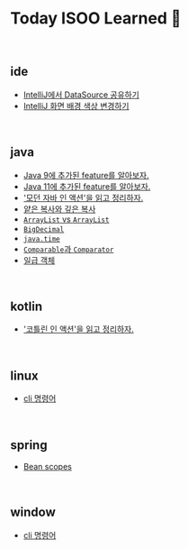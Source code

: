 # Today ISOO Learned :memo:

<br/>

## ide
- [IntelliJ에서 DataSource 공유하기](./ide/intellij__share_datasource_in_datagrip.md)
- [IntelliJ 화면 배경 색상 변경하기](./ide/intellij__background_color_setting.md)

<br/>

## java
- [Java 9에 추가된 feature를 알아보자.](./java/Java9.md)
- [Java 11에 추가된 feature를 알아보자.](./java/Java11.md)
- ['모던 자바 인 액션'을 읽고 정리하자.](./java/book__modern_java_in_action/README.md)
- [얕은 복사와 깊은 복사](./java/shallow_copy__deep_copy.md)
- [`ArrayList` vs `ArrayList`](./java/arraylist_vs_arraylist.md)
- [`BigDecimal`](./java/bigdecimal.md)
- [`java.time`](./java/java_time.md)
- [`Comparable`과 `Comparator`](./java/comparable_comparator.md)
- [일급 객체](./java/first-class_citizen.md)

<br/>

## kotlin
- ['코틀린 인 액션'을 읽고 정리하자.](./kotlin/book__kotlin_in_action/README.md)

<br/>

## linux
- [cli 명령어](./linux/cmd.md)

<br/>

## spring
- [Bean scopes](./spring/bean_scope.md)

<br/>

## window
- [cli 명령어](./window/cmd.md)